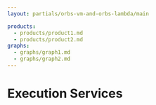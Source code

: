 ```yaml
---
layout: partials/orbs-vm-and-orbs-lambda/main

products: 
  - products/product1.md
  - products/product2.md
graphs: 
  - graphs/graph1.md
  - graphs/graph2.md
---
```


# Execution Services